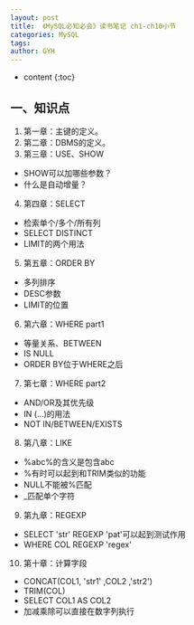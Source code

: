 ```yaml
---
layout: post
title:  《MySQL必知必会》读书笔记 ch1-ch10小节
categories: MySQL
tags: 
author: GYH
---
```


* content
{:toc}

## 一、知识点

1. 第一章：主键的定义。
2. 第二章：DBMS的定义。
3. 第三章：USE、SHOW
- SHOW可以加哪些参数？
- 什么是自动增量？
4. 第四章：SELECT
- 检索单个/多个/所有列
- SELECT DISTINCT
- LIMIT的两个用法
5. 第五章：ORDER BY
- 多列排序
- DESC参数
- LIMIT的位置
6. 第六章：WHERE part1
- 等量关系、BETWEEN
- IS NULL
- ORDER BY位于WHERE之后
7. 第七章：WHERE part2
- AND/OR及其优先级
- IN (...)的用法
- NOT IN/BETWEEN/EXISTS
8. 第八章：LIKE
- %abc%的含义是包含abc
- %有时可以起到和TRIM类似的功能
- NULL不能被%匹配
- _匹配单个字符
9. 第九章：REGEXP
- SELECT 'str' REGEXP 'pat'可以起到测试作用
- WHERE COL REGEXP 'regex'
10. 第十章：计算字段
- CONCAT(COL1, 'str1' ,COL2 ,'str2')
- TRIM(COL)
- SELECT COL1 AS COL2
- 加减乘除可以直接在数字列执行